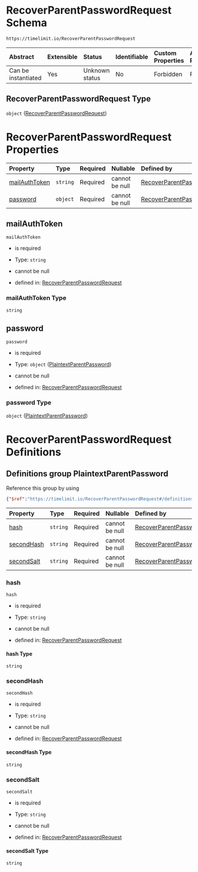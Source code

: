 # RecoverParentPasswordRequest Schema

```txt
https://timelimit.io/RecoverParentPasswordRequest
```



| Abstract            | Extensible | Status         | Identifiable | Custom Properties | Additional Properties | Access Restrictions | Defined In                                                                                                  |
| :------------------ | :--------- | :------------- | :----------- | :---------------- | :-------------------- | :------------------ | :---------------------------------------------------------------------------------------------------------- |
| Can be instantiated | Yes        | Unknown status | No           | Forbidden         | Forbidden             | none                | [RecoverParentPasswordRequest.schema.json](RecoverParentPasswordRequest.schema.json "open original schema") |

## RecoverParentPasswordRequest Type

`object` ([RecoverParentPasswordRequest](recoverparentpasswordrequest.md))

# RecoverParentPasswordRequest Properties

| Property                        | Type     | Required | Nullable       | Defined by                                                                                                                                                                   |
| :------------------------------ | :------- | :------- | :------------- | :--------------------------------------------------------------------------------------------------------------------------------------------------------------------------- |
| [mailAuthToken](#mailauthtoken) | `string` | Required | cannot be null | [RecoverParentPasswordRequest](recoverparentpasswordrequest-properties-mailauthtoken.md "https://timelimit.io/RecoverParentPasswordRequest#/properties/mailAuthToken")       |
| [password](#password)           | `object` | Required | cannot be null | [RecoverParentPasswordRequest](recoverparentpasswordrequest-definitions-plaintextparentpassword.md "https://timelimit.io/RecoverParentPasswordRequest#/properties/password") |

## mailAuthToken



`mailAuthToken`

* is required

* Type: `string`

* cannot be null

* defined in: [RecoverParentPasswordRequest](recoverparentpasswordrequest-properties-mailauthtoken.md "https://timelimit.io/RecoverParentPasswordRequest#/properties/mailAuthToken")

### mailAuthToken Type

`string`

## password



`password`

* is required

* Type: `object` ([PlaintextParentPassword](recoverparentpasswordrequest-definitions-plaintextparentpassword.md))

* cannot be null

* defined in: [RecoverParentPasswordRequest](recoverparentpasswordrequest-definitions-plaintextparentpassword.md "https://timelimit.io/RecoverParentPasswordRequest#/properties/password")

### password Type

`object` ([PlaintextParentPassword](recoverparentpasswordrequest-definitions-plaintextparentpassword.md))

# RecoverParentPasswordRequest Definitions

## Definitions group PlaintextParentPassword

Reference this group by using

```json
{"$ref":"https://timelimit.io/RecoverParentPasswordRequest#/definitions/PlaintextParentPassword"}
```

| Property                  | Type     | Required | Nullable       | Defined by                                                                                                                                                                                                                               |
| :------------------------ | :------- | :------- | :------------- | :--------------------------------------------------------------------------------------------------------------------------------------------------------------------------------------------------------------------------------------- |
| [hash](#hash)             | `string` | Required | cannot be null | [RecoverParentPasswordRequest](recoverparentpasswordrequest-definitions-plaintextparentpassword-properties-hash.md "https://timelimit.io/RecoverParentPasswordRequest#/definitions/PlaintextParentPassword/properties/hash")             |
| [secondHash](#secondhash) | `string` | Required | cannot be null | [RecoverParentPasswordRequest](recoverparentpasswordrequest-definitions-plaintextparentpassword-properties-secondhash.md "https://timelimit.io/RecoverParentPasswordRequest#/definitions/PlaintextParentPassword/properties/secondHash") |
| [secondSalt](#secondsalt) | `string` | Required | cannot be null | [RecoverParentPasswordRequest](recoverparentpasswordrequest-definitions-plaintextparentpassword-properties-secondsalt.md "https://timelimit.io/RecoverParentPasswordRequest#/definitions/PlaintextParentPassword/properties/secondSalt") |

### hash



`hash`

* is required

* Type: `string`

* cannot be null

* defined in: [RecoverParentPasswordRequest](recoverparentpasswordrequest-definitions-plaintextparentpassword-properties-hash.md "https://timelimit.io/RecoverParentPasswordRequest#/definitions/PlaintextParentPassword/properties/hash")

#### hash Type

`string`

### secondHash



`secondHash`

* is required

* Type: `string`

* cannot be null

* defined in: [RecoverParentPasswordRequest](recoverparentpasswordrequest-definitions-plaintextparentpassword-properties-secondhash.md "https://timelimit.io/RecoverParentPasswordRequest#/definitions/PlaintextParentPassword/properties/secondHash")

#### secondHash Type

`string`

### secondSalt



`secondSalt`

* is required

* Type: `string`

* cannot be null

* defined in: [RecoverParentPasswordRequest](recoverparentpasswordrequest-definitions-plaintextparentpassword-properties-secondsalt.md "https://timelimit.io/RecoverParentPasswordRequest#/definitions/PlaintextParentPassword/properties/secondSalt")

#### secondSalt Type

`string`
